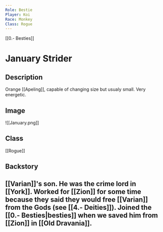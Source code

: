```yaml
---
Role: Bestie
Player: Koi
Race: Monkey
Class: Rogue
---
```

[[0.- Besties]]
# January Strider
## Description
Orange [[Apeling]], capable of changing size but usualy small. Very energetic.
## Image
![[January.png]]
## Class
[[Rogue]]
## Backstory
[[Varian]]'s son. He was the crime lord in [[York]]. Worked for [[Zion]] for some time because they said they would free [[Varian]] from the Gods (see [[4.- Deities]]). Joined the [[0.- Besties|besties]] when we saved him from [[Zion]] in [[Old Dravania]]. 
-